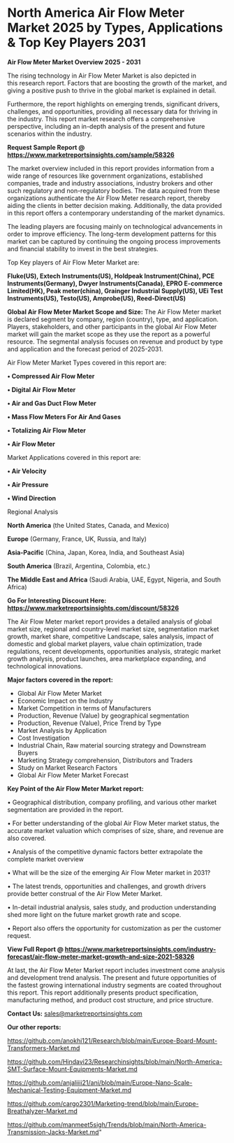 # North America Air Flow Meter Market 2025 by Types, Applications & Top Key Players 2031

<Strong> Air Flow Meter Market Overview 2025 - 2031</strong>

The rising technology in Air Flow Meter Market is also depicted in this research report. Factors that are boosting the growth of the market, and giving a positive push to thrive in the global market is explained in detail.

Furthermore, the report highlights on emerging trends, significant drivers, challenges, and opportunities, providing all necessary data for thriving in the industry. This report market research offers a comprehensive perspective, including an in-depth analysis of the present and future scenarios within the industry.

<strong>Request Sample Report @ <a href=https://www.marketreportsinsights.com/sample/58326>https://www.marketreportsinsights.com/sample/58326</a></strong>

The market overview included in this report provides information from a wide range of resources like government organizations, established companies, trade and industry associations, industry brokers and other such regulatory and non-regulatory bodies. The data acquired from these organizations authenticate the Air Flow Meter research report, thereby aiding the clients in better decision making. Additionally, the data provided in this report offers a contemporary understanding of the market dynamics.

The leading players are focusing mainly on technological advancements in order to improve efficiency. The long-term development patterns for this market can be captured by continuing the ongoing process improvements and financial stability to invest in the best strategies.

Top Key players of Air Flow Meter Market are:

<strong>Fluke(US), Extech Instruments(US), Holdpeak Instrument(China), PCE Instruments(Germany), Dwyer Instruments(Canada), EPRO E-commerce Limited(HK), Peak meter(china), Grainger Industrial Supply(US), UEi Test Instruments(US), Testo(US), Amprobe(US), Reed-Direct(US)</strong>

<strong><b>Global Air Flow Meter Market Scope and Size:</b></strong>
The Air Flow Meter market is declared segment by company, region (country), type, and application. Players, stakeholders, and other participants in the global Air Flow Meter market will gain the market scope as they use the report as a powerful resource. The segmental analysis focuses on revenue and product by type and application and the forecast period of 2025-2031.

Air Flow Meter Market Types covered in this report are:

<strong>• Compressed Air Flow Meter

• Digital Air Flow Meter

• Air and Gas Duct Flow Meter

• Mass Flow Meters For Air And Gases

• Totalizing Air Flow Meter

• Air Flow Meter</strong>

Market Applications covered in this report are:

<strong>• Air Velocity

• Air Pressure

• Wind Direction</strong> 

Regional Analysis

<strong>North America</strong> (the United States, Canada, and Mexico)

<strong>Europe</strong> (Germany, France, UK, Russia, and Italy)

<strong>Asia-Pacific</strong> (China, Japan, Korea, India, and Southeast Asia)

<strong>South America</strong> (Brazil, Argentina, Colombia, etc.)

<strong>The Middle East and Africa</strong> (Saudi Arabia, UAE, Egypt, Nigeria, and South Africa)

<strong>Go For Interesting Discount Here: <a href=https://www.marketreportsinsights.com/discount/58326>https://www.marketreportsinsights.com/discount/58326</a></strong>

The Air Flow Meter market report provides a detailed analysis of global market size, regional and country-level market size, segmentation market growth, market share, competitive Landscape, sales analysis, impact of domestic and global market players, value chain optimization, trade regulations, recent developments, opportunities analysis, strategic market growth analysis, product launches, area marketplace expanding, and technological innovations.

<strong><b>Major factors covered in the report:</b></strong>
<ul>
  <li>Global Air Flow Meter Market </li>
  <li>Economic Impact on the Industry</li>
  <li>Market Competition in terms of Manufacturers</li>
  <li>Production, Revenue (Value) by geographical segmentation</li>
  <li>Production, Revenue (Value), Price Trend by Type</li>
  <li>Market Analysis by Application</li>
  <li>Cost Investigation</li>
  <li>Industrial Chain, Raw material sourcing strategy and Downstream Buyers</li>
  <li>Marketing Strategy comprehension, Distributors and Traders</li>
  <li>Study on Market Research Factors</li>
  <li>Global Air Flow Meter Market Forecast</li>
</ul>

<strong><b>Key Point of the Air Flow Meter Market report:</b></strong>

• Geographical distribution, company profiling, and various other market segmentation are provided in the report.

• For better understanding of the global Air Flow Meter market status, the accurate market valuation which comprises of size, share, and revenue are also covered.

• Analysis of the competitive dynamic factors better extrapolate the complete market overview

• What will be the size of the emerging Air Flow Meter market in 2031?

• The latest trends, opportunities and challenges, and growth drivers provide better construal of the Air Flow Meter Market.

• In-detail industrial analysis, sales study, and production understanding shed more light on the future market growth rate and scope.

• Report also offers the opportunity for customization as per the customer request.

<strong><b>View Full Report @ <a href=https://www.marketreportsinsights.com/industry-forecast/air-flow-meter-market-growth-and-size-2021-58326>https://www.marketreportsinsights.com/industry-forecast/air-flow-meter-market-growth-and-size-2021-58326</a></b></strong>


At last, the Air Flow Meter Market report includes investment come analysis and development trend analysis. The present and future opportunities of the fastest growing international industry segments are coated throughout this report. This report additionally presents product specification, manufacturing method, and product cost structure, and price structure.

<strong>Contact Us:</strong>
sales@marketreportsinsights.com

<strong>Our other reports:</strong>

<a href=https://github.com/anokhi121/Research/blob/main/Europe-Board-Mount-Transformers-Market.md>https://github.com/anokhi121/Research/blob/main/Europe-Board-Mount-Transformers-Market.md</a>

<a href=https://github.com/Hindavi23/Researchinsights/blob/main/North-America-SMT-Surface-Mount-Equipments-Market.md>https://github.com/Hindavi23/Researchinsights/blob/main/North-America-SMT-Surface-Mount-Equipments-Market.md</a>

<a href=https://github.com/anjaliiii21/ani/blob/main/Europe-Nano-Scale-Mechanical-Testing-Equipment-Market.md>https://github.com/anjaliiii21/ani/blob/main/Europe-Nano-Scale-Mechanical-Testing-Equipment-Market.md</a>

<a href=https://github.com/cargo2301/Marketing-trend/blob/main/Europe-Breathalyzer-Market.md>https://github.com/cargo2301/Marketing-trend/blob/main/Europe-Breathalyzer-Market.md</a>

<a href=https://github.com/manmeet5sigh/Trends/blob/main/North-America-Transmission-Jacks-Market.md>https://github.com/manmeet5sigh/Trends/blob/main/North-America-Transmission-Jacks-Market.md</a>"
